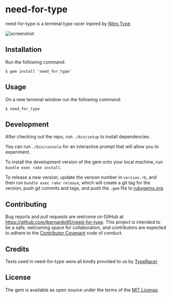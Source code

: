 # need-for-type 

need-for-type is a terminal type racer inpired by [Nitro Type](https://www.nitrotype.com/).

![screenshot](https://raw.githubusercontent.com/jbernardo95/need-for-type/master/assets/screenshot.png)

## Installation

Run the following command:

```shell
$ gem install 'need_for_type'
```

## Usage

On a new terminal window run the following command:

```shell
$ need_for_type
```

## Development

After checking out the repo, run `./bin/setup` to install dependencies.

You can run `./bin/console` for an interactive prompt that will allow you to experiment.

To install the development version of the gem onto your local machine, run `bundle exec rake install`.

To release a new version, update the version number in `version.rb`, and then run `bundle exec rake release`, which will create a git tag for the version, push git commits and tags, and push the `.gem` file to [rubygems.org](https://rubygems.org).


## Contributing

Bug reports and pull requests are welcome on GitHub at https://github.com/jbernardo95/need-for-type. This project is intended to be a safe, welcoming space for collaboration, and contributors are expected to adhere to the [Contributor Covenant](contributor-covenant.org) code of conduct.


## Credits 

Texts used in need-for-type were all kindly provided to us by [TypeRacer](http://play.typeracer.com/)

## License

The gem is available as open source under the terms of the [MIT License](http://opensource.org/licenses/MIT).
